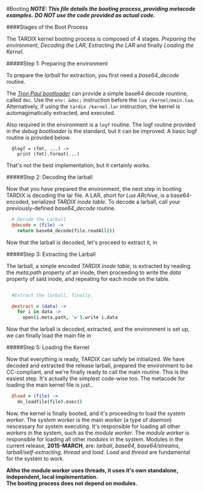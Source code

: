#Booting
**_NOTE: This file details the booting process, providing metacode examples._**
**_DO NOT use the code provided as actual code._**


####Stages of the Boot Process

The TARDIX kernel booting process is composed of 4 stages. *Preparing the environment*, *Decoding the LAR*, *Extracting the LAR* and finally *Loading the Kernel.*



#####Step 1: Preparing the environment

To prepare the _larball_ for extraction, you first need a _base64_decode_ routine.

The _[Tron Paul bootloader](http://github.com/)_ can provide a simple base64 decode rountine, called `dec`. Use the `env: &dec;` instruction before the `lua /kernel/main.lua`. Alternatively, if using the `tardix /kernel.lar` instruction, the kernel is automagimatically extracted, and executed.

Also required in the environment is a `logf` routine. The logf routine provided in the _debug bootloader_ is the standard, but it can be improved. A basic logf routine is provided below.

``` coffee-script
  @logf = (fmt, ...) ->
    print (fmt).format(...)
```

That's not the best implementation, but it certainly works.


#####Step 2: Decoding the larball

Now that you have prepared the environment, the next step in booting TARDIX is decoding the lar file. A LAR, short for  _Lua ARchive_, is a base64-encoded, serialized _TARDIX inode table_. To decode a larball, call your previously-defined _base64_decode_ routine.

``` coffee
  # Decode the Larball
  @decode = (file) ->
    return base64_decode(file.readAll())
```

Now that the larball is decoded, let's proceed to extract it, in

#####Step 3: Extracting the Larball

The larball, a simple encoded _TARDIX inode table_, is extracted by reading the _meta.path_ property of an inode, then proceeding to write the _data_ property of said inode, and repeating for each inode on the table.

``` coffee

  #Extract the larball, finally.

  @extract = (data) ->
    for i in data ->
      open(i.meta.path, 'w').write i.data

```

Now that the larball is decoded, extracted, and the environment is set up, we can finally load the main file in


#####Step 5: Loading the Kernel

Now that everything is ready, TARDIX can safely be initialized. We have decoded and extracted the release larball, prepared the environment to be CC-compliant, and we're finally ready to call the main routine. This is the easiest step. It's actually the simplest code-wise too. The metacode for loading the main kernel file is just..

```coffee
  @load = (file) ->
    do_loadfile(file).exec()
```

Now, the kernel is finally booted, and it's proceeding to load the _system worker_.
The _system worker_ is the main _worker_ (a type of _daemon_) nescessary for system executing. It's responsible for loading all other _workers_ in the system, such as the _module worker_. The _module worker_ is responsible for loading all other _modules_ in the system. Modules in the current release, **2015-MARCH**, are: _larball_, _base64_, _base64/streams_, _larball/self-extracting_, _thread_ and _load_. _Load_ and _thread_ are fundamental for the system to work.

__Altho the module worker uses threads, it uses it's own standalone, independent, local implementation.<br>
The booting process does not depend on modules.__
